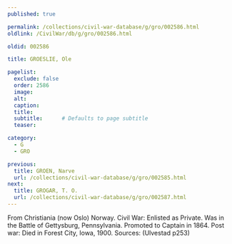 ```yaml
---
published: true

permalink: /collections/civil-war-database/g/gro/002586.html
oldlink: /CivilWar/db/g/gro/002586.html

oldid: 002586

title: GROESLIE, Ole

pagelist:
  exclude: false
  order: 2586
  image: 
  alt:
  caption:
  title:
  subtitle:      # Defaults to page subtitle
  teaser:

category: 
  - G 
  - GRO

previous:
  title: GROEN, Narve
  url: /collections/civil-war-database/g/gro/002585.html  
next:
  title: GROGAR, T. O.
  url: /collections/civil-war-database/g/gro/002587.html   
---
```

From Christiania (now Oslo) Norway. Civil War: Enlisted as Private. Was in the Battle of Gettysburg, Pennsylvania. Promoted to Captain in 1864. Post war: Died in Forest City, Iowa, 1900. Sources: (Ulvestad p253)